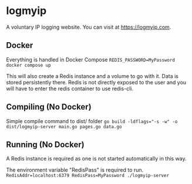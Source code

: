 # logmyip

A voluntary IP logging website.
You can visit at <https://logmyip.com>.

## Docker

Everything is handled in Docker Compose
`REDIS_PASSWORD=MyPassword docker compose up`

This will also create a Redis instance and a volume to go with it. Data is stored persistently there.
Redis is not directly exposed to the user and you will have to enter the redis container to use redis-cli.

## Compiling (No Docker)

Simple compile command to dist/ folder
`go build -ldflags="-s -w" -o dist/logmyip-server main.go pages.go data.go`

## Running (No Docker)

A Redis instance is required as one is not started automatically in this way.

The environment variable "RedisPass" is required to run.
`RedisAddr=localhost:6379 RedisPass=MyPassword ./logmyip-server`
